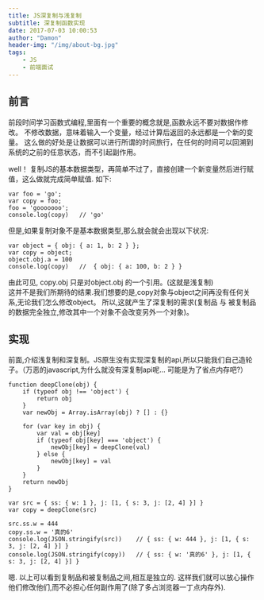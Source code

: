 ```yaml
---
title: JS深复制与浅复制
subtitle: 深复制函数实现
date: 2017-07-03 10:00:53
author: "Damon"
header-img: "/img/about-bg.jpg"
tags:
    - JS
    - 前端面试
---
```


## 前言

前段时间学习函数式编程,里面有一个重要的概念就是,函数永远不要对数据作修改。 不修改数据，意味着输入一个变量，经过计算后返回的永远都是一个新的变量。 这么做的好处是让数据可以进行所谓的时间旅行，在任何的时间可以回溯到系统的之前的任意状态，而不引起副作用。

well！ 复制JS的基本数据类型，再简单不过了，直接创建一个新变量然后进行赋值，这么做就完成简单赋值. 如下:
```
var foo = 'go';
var copy = foo; 
foo = 'gooooooo';
console.log(copy)   // 'go'
```
但是,如果复制对象不是基本数据类型,那么就会就会出现以下状况:
```
var object = { obj: { a: 1, b: 2 } };
var copy = object;
object.obj.a = 100
console.log(copy)   //  { obj: { a: 100, b: 2 } }
```
由此可见, copy.obj 只是对object.obj 的一个引用。(这就是浅复制)   
这并不是我们所期待的结果.我们想要的是,copy对象与object之间再没有任何关系,无论我们怎么修改object。
所以,这就产生了深复制的需求(复制品 与 被复制品的数据完全独立,修改其中一个对象不会改变另外一个对象)。

## 实现

前面,介绍浅复制和深复制。JS原生没有实现深复制的api,所以只能我们自己造轮子。（万恶的javascript,为什么就没有深复制api呢... 可能是为了省点内存吧?）
```
function deepClone(obj) {
    if (typeof obj !== 'object') {
        return obj
    }
    var newObj = Array.isArray(obj) ? [] : {}

    for (var key in obj) {
        var val = obj[key]
        if (typeof obj[key] === 'object') {
            newObj[key] = deepClone(val)
        } else {
            newObj[key] = val
        }
    }
    return newObj
}

var src = { ss: { w: 1 }, j: [1, { s: 3, j: [2, 4] }] }
var copy = deepClone(src)

src.ss.w = 444
copy.ss.w = '真的6'
console.log(JSON.stringify(src))    // { ss: { w: 444 }, j: [1, { s: 3, j: [2, 4] }] }
console.log(JSON.stringify(copy))   // { ss: { w: '真的6' }, j: [1, { s: 3, j: [2, 4] }] }
```
嗯. 以上可以看到复制品和被复制品之间,相互是独立的. 这样我们就可以放心操作他们修改他们,而不必担心任何副作用了(除了多占浏览器一丁点内存外).
